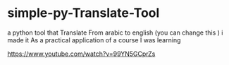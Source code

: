 # simple-py-Translate-Tool
a python tool that Translate From arabic to english (you can change this )
i made it As a practical application of a course I was learning

https://www.youtube.com/watch?v=99YN5GCprZs

